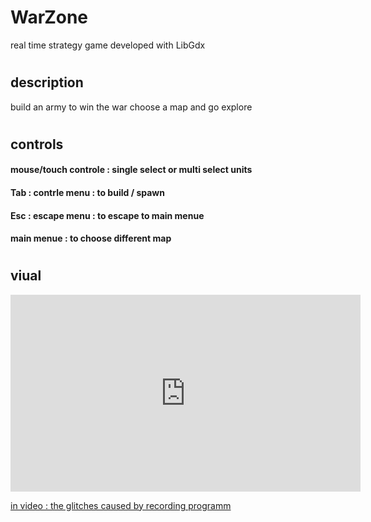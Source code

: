# WarZone
real time strategy game 
developed with <a herf="https://libgdx.badlogicgames.com/">LibGdx</a>

#
#
#


## description
build an army to win the war 
choose a map and go explore 

#
#
#

## controls 

#### mouse/touch controle : single select or multi select units
#### Tab : contrle menu : to build / spawn  
#### Esc : escape menu  : to escape to main menue
#### main menue : to choose different map

#
#
#

## viual

<iframe width="560" height="315" src="https://www.youtube.com/embed/tImhbrvt-Lk" frameborder="0" allow="accelerometer; autoplay; encrypted-media; gyroscope; picture-in-picture" allowfullscreen></iframe>
<p><u>in video : the glitches caused by recording programm </u></p>


